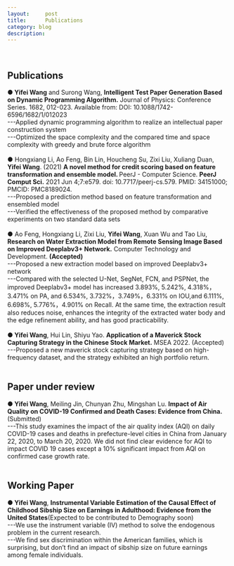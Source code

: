 ```yaml
---
layout:     post
title:      Publications
category: blog
description: 
---
```

<br>
<h2>Publications</h2>
<b>● Yifei Wang</b> and Surong Wang, <b>Intelligent Test Paper Generation Based on Dynamic Programming Algorithm.</b> Journal of Physics: Conference Series. 1682, 012-023. Available from: DOI: 10.1088/1742-6596/1682/1/012023<br>
---Applied dynamic programming algorithm to realize an intellectual paper construction system<br>
---Optimized the space complexity and the compared time and space complexity with greedy and brute force algorithm<br>
<br>
● Hongxiang Li, Ao Feng, Bin Lin, Houcheng Su, Zixi Liu, Xuliang Duan, <b>Yifei Wang</b>. (2021) <b>A novel method for credit scoring based on feature transformation and ensemble model. </b>PeerJ - Computer Science. <b> PeerJ Comput Sci.</b> 2021 Jun 4;7:e579. doi: 10.7717/peerj-cs.579. PMID: 34151000; PMCID: PMC8189024.<br>
---Proposed a prediction method based on feature transformation and ensembled model<br>
---Verified the effectiveness of the proposed method by comparative experiments on two standard data sets<br>
<br>
● Ao Feng, Hongxiang Li, Zixi Liu, <b>Yifei Wang</b>, Xuan Wu and Tao Liu, <b>Research on Water Extraction Model from Remote Sensing Image Based on Improved Deeplabv3+ Network.</b> Computer Technology and Development. <b>(Accepted)</b><br>
---Proposed a new extraction model based on improved Deeplabv3+ network<br>
---Compared with the selected U-Net, SegNet, FCN, and PSPNet, the improved Deeplabv3+ model has increased 3.893%, 5.242%, 4.318%，3.471% on PA, and 6.534%, 3.732%，3.749%，6.331% on IOU,and 6.111%, 6.698%, 5.776%，4.901% on Recall. At the same time, the extraction result also reduces noise, enhances the integrity of the extracted water body and the edge refinement ability, and has good practicability.<br>
<br>
<b>● Yifei Wang</b>, Hui Lin, Shiyu Yao. <b>Application of a Maverick Stock Capturing Strategy in the Chinese Stock Market.</b>  MSEA 2022. (Accepted)<br>
---Proposed a new maverick stock capturing strategy based on high-frequency dataset, and the strategy exhibited an high portfolio return.<br>
<br>


<h2>Paper under review</h2>

<b>● Yifei Wang</b>, Meiling Jin, Chunyan Zhu, Mingshan Lu. <b>Impact of Air Quality on COVID-19 Confirmed and Death Cases: Evidence from China.</b> (Submitted)<br>
---This study examines the impact of the air quality index (AQI) on daily COVID-19 cases and deaths in prefecture-level cities in China from January 22, 2020, to March 20, 2020. We did not find clear evidence for AQI to impact COVID 19 cases except a 10% significant impact from AQI on confirmed case growth rate.<br>
<br>

<h2>Working Paper</h2>

<b>● Yifei Wang</b>, <b>Instrumental Variable Estimation of the Causal Effect of Childhood Sibship Size on Earnings in Adulthood: Evidence from the United States</b>(Expected to be contributed to Demography soon)<br>
---We use the instrument variable (IV) method to solve the endogenous problem in the current research.<br>
---We find sex discrimination within the American families, which is surprising, but don’t find an impact of sibship size on future earnings among female individuals.
